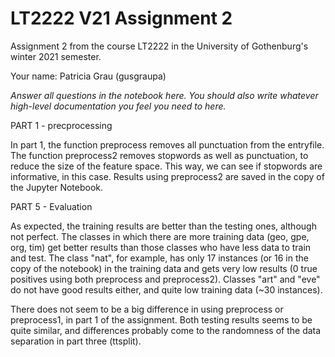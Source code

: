 # LT2222 V21 Assignment 2

Assignment 2 from the course LT2222 in the University of Gothenburg's winter 2021 semester.

Your name: Patricia Grau (gusgraupa)

*Answer all questions in the notebook here. You should also write whatever high-level documentation you feel you need to here.*

PART 1 - precprocessing

In part 1, the function preprocess removes all punctuation from the entryfile. The function preprocess2 removes stopwords as well as punctuation, to reduce the size of the feature space. This way, we can see if stopwords are informative, in this case. Results using preprocess2 are saved in the copy of the Jupyter Notebook.

PART 5 - Evaluation

As expected, the training results are better than the testing ones, although not perfect. The classes in which there are more training data (geo, gpe, org, tim) get better results than those classes who have less data to train and test. The class "nat", for example, has only 17 instances (or 16 in the copy of the notebook) in the training data and gets very low results (0 true positives using both preprocess and preprocess2). Classes "art" and "eve" do not have good results either, and quite low training data (~30 instances).

There does not seem to be a big difference in using preprocess or preprocess1, in part 1 of the assignment. Both testing results seems to be quite similar, and differences probably come to the randomness of the data separation in part three (ttsplit).
